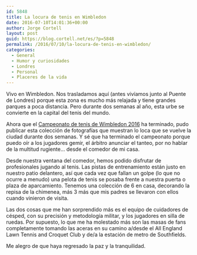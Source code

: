 ```yaml
---
id: 5848
title: La locura de tenis en Wimbledon
date: 2016-07-10T14:01:36+00:00
author: Jorge Cortell
layout: post
guid: https://blog.cortell.net/es/?p=5848
permalink: /2016/07/10/la-locura-de-tenis-en-wimbledon/
categories:
  - General
  - Humor y curiosidades
  - Londres
  - Personal
  - Placeres de la vida
---
```

Vivo en Wimbledon. Nos trasladamos aquí (antes vivíamos junto al Puente de Londres) porque esta zona es mucho más relajada y tiene grandes parques a poca distancia. Pero durante dos semanas al año, esta urbe se convierte en la capital del tenis del mundo.

Ahora que el  [Campeonato de tenis de Wimbledon 2016](https://www.wimbledon.com/index.html) ha terminado, pudo publicar esta colección de fotografías que muestran lo loca que se vuelve la ciudad durante dos semanas. Y sé que ha terminado el campeonato porque puedo oír a los jugadores gemir, el árbitro anunciar el tanteo, por no hablar de la multitud rugiente... desde el comedor de mi casa.

Desde nuestra ventana del comedor, hemos podido disfrutar de profesionales jugando al tenis. Las pistas de entrenamiento están justo en nuestro patio delantero, así que cada vez que fallan un golpe (lo que no ocurre a menudo) una pelota de tenis se posaba frente a nuestra puerta o plaza de aparcamiento. Tenemos una colección de 6 en casa, decorando la repisa de la chimenea, más 3 más que mis padres se llevaron con ellos cuando vinieron de visita.

Las dos cosas que me han sorprendido más es el equipo de cuidadores de césped, con su precisión y metodología militar, y los jugadores en silla de ruedas. Por supuesto, lo que me ha molestado más son las masas de fans completamente tomando las aceras en su camino a/desde el All England Lawn Tennis and Croquet Club y de/a la estación de metro de Southfields.

Me alegro de que haya regresado la paz y la tranquilidad.